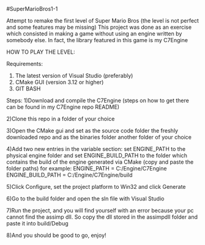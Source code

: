 #SuperMarioBros1-1

Attempt to remake the first level of Super Mario Bros (the level is not perfect and some features may be missing)
This project was done as an exercise which consisted in making a game without using an engine written by somebody else.
In fact, the library featured in this game is my C7Engine

HOW TO PLAY THE LEVEL:

Requirements:

1) The latest version of Visual Studio (preferably)
2) CMake GUI (version 3.12 or higher)
3) GIT BASH

Steps:
1)Download and compile the C7Engine (steps on how to get there can be found in my C7Engine repo README)



2)Clone this repo in a folder of your choice



3)Open the CMake gui and set as the source code folder the freshly downloaded repo and as the binaries folder
another folder of your choice



4)Add two new entries in the variable section: set ENGINE_PATH to the physical engine folder and set ENGINE_BUILD_PATH to
the folder which contains the build of the engine generated via CMake (copy and paste the folder paths)
for example:
ENGINE_PATH = C:/Engine/C7Engine
ENGINE_BUILD_PATH = C:/Engine/C7Engine/build



5)Click Configure, set the project platform to Win32 and click Generate



6)Go to the build folder and open the sln file with Visual Studio



7)Run the project, and you will find yourself with an error because your pc cannot find the assimp dll. So copy the dll stored in the
	assimpdll folder and paste it into build/Debug



8)And you should be good to go, enjoy!
